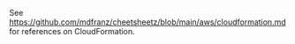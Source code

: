 See https://github.com/mdfranz/cheetsheetz/blob/main/aws/cloudformation.md for references on CloudFormation.
